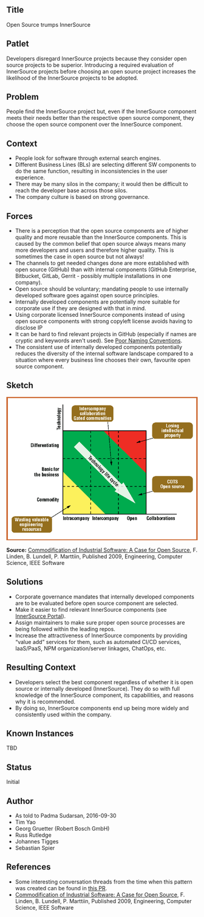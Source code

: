 ## Title

Open Source trumps InnerSource

## Patlet

Developers disregard InnerSource projects because they consider open source projects to be superior. Introducing a required evaluation of InnerSource projects before choosing an open source project increases the likelihood of the InnerSource projects to be adopted.

## Problem

People find the InnerSource project but, even if the InnerSource component meets their needs better than the respective open source component, they choose the open source component over the InnerSource component.

## Context

* People look for software through external search engines.
* Different Business Lines (BLs) are selecting different SW components to do the same function, resulting in inconsistencies in the user experience.
* There may be many silos in the company; it would then be difficult to reach the developer base across those silos.
* The company culture is based on strong governance.

## Forces

* There is a perception that the open source components are of higher quality and more reusable than the InnerSource components. This is caused by the common belief that open source always means many more developers and users and therefore higher quality. This is sometimes the case in open source but not always!
* The channels to get needed changes done are more established with open source (GitHub) than with internal components (GitHub Enterprise, Bitbucket, GitLab, Gerrit - possibly multiple installations in one company).
* Open source should be voluntary; mandating people to use internally developed software goes against open source principles.
* Internally developed components are potentially more suitable for corporate use if they are designed with that in mind.
* Using corporate licensed InnerSource components instead of using open source components with strong copyleft license avoids having to disclose IP
* It can be hard to find relevant projects in GitHub (especially if names are cryptic and keywords aren't used). See [Poor Naming Conventions](https://github.com/paypal/InnerSourcePatterns/pull/59).
* The consistent use of internally developed components potentially reduces the diversity of the internal software landscape compared to a situation where every business line chooses their own, favourite open source component.

## Sketch

![The landscape of effective and efficient software development](/assets/img/landscape-of-effective-and-efficient-software-development.png "The landscape of effective and efficient software development")

**Source:** [Commodification of Industrial Software: A Case for Open Source](https://www.semanticscholar.org/paper/Commodification-of-Industrial-Software%3A-A-Case-for-Linden-Lundell/54d6cb77a86e292ff1845eb910c1a1f258e6cee3), F. Linden, B. Lundell, P. Marttiin, Published 2009, Engineering, Computer Science, IEEE Software

## Solutions

* Corporate governance mandates that internally developed components are to be evaluated before open source component are selected.
* Make it easier to find relevant InnerSource components (see [InnerSource Portal](../2-structured/innersource-portal.md)).
* Assign maintainers to make sure proper open source processes are being followed within the leading repos.
* Increase the attractiveness of InnerSource components by providing “value add” services for them, such as automated CI/CD services, IaaS/PaaS, NPM organization/server linkages, ChatOps, etc.

## Resulting Context

* Developers select the best component regardless of whether it is open source or internally developed (InnerSource). They do so with full knowledge of the InnerSource component, its capabilities, and reasons why it is recommended.
* By doing so, InnerSource components end up being more widely and consistently used within the company.

## Known Instances

TBD

## Status

Initial

## Author

* As told to Padma Sudarsan, 2016-09-30
* Tim Yao
* Georg Gruetter (Robert Bosch GmbH)
* Russ Rutledge
* Johannes Tigges
* Sebastian Spier

## References

* Some interesting conversation threads from the time when this pattern was created can be found in [this PR](https://github.com/InnerSourceCommons/InnerSourcePatterns/pull/46/).
* [Commodification of Industrial Software: A Case for Open Source](https://www.semanticscholar.org/paper/Commodification-of-Industrial-Software%3A-A-Case-for-Linden-Lundell/54d6cb77a86e292ff1845eb910c1a1f258e6cee3), F. Linden, B. Lundell, P. Marttiin, Published 2009, Engineering, Computer Science, IEEE Software
